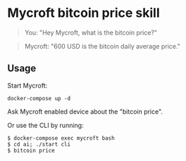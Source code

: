 # Mycroft bitcoin price skill

> You: "Hey Mycroft, what is the bitcoin price?"

> Mycroft: "600 USD is the bitcoin daily average price."

## Usage

Start Mycroft:
```
docker-compose up -d
```

Ask Mycroft enabled device about the "bitcoin price".


Or use the CLI by running:

```
$ docker-compose exec mycroft bash
$ cd ai; ./start cli
$ bitcoin price
```

